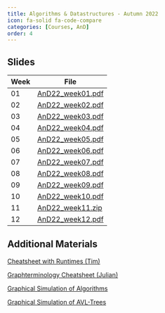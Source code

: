 ```yaml
---
title: Algorithms & Datastructures - Autumn 2022
icon: fa-solid fa-code-compare
categories: [Courses, AnD]
order: 4
---
```


## Slides

| Week | File                                                   |
| ---- | ------------------------------------------------------ |
| 01   | [AnD22_week01.pdf](..\assets\documents\AnD\week01.pdf) |
| 02   | [AnD22_week02.pdf](..\assets\documents\AnD\week02.pdf) |
| 03   | [AnD22_week03.pdf](..\assets\documents\AnD\week03.pdf) |
| 04   | [AnD22_week04.pdf](..\assets\documents\AnD\week04.pdf) |
| 05   | [AnD22_week05.pdf](..\assets\documents\AnD\week05.pdf) |
| 06   | [AnD22_week06.pdf](..\assets\documents\AnD\week06.pdf) |
| 07   | [AnD22_week07.pdf](..\assets\documents\AnD\week07.pdf) |
| 08   | [AnD22_week08.pdf](..\assets\documents\AnD\week08.pdf) |
| 09   | [AnD22_week09.pdf](..\assets\documents\AnD\week09.pdf) |
| 10   | [AnD22_week10.pdf](..\assets\documents\AnD\week10.pdf) |
| 11   | [AnD22_week11.zip](..\assets\documents\AnD\week11.zip) |
| 12   | [AnD22_week12.pdf](..\assets\documents\AnD\week12.pdf) |

## Additional Materials

[Cheatsheet with Runtimes (Tim)](..\assets\documents\AnD\Formelsammlung_Algorithmen.pdf)

[Graphterminology Cheatsheet (Julian)](..assets\documents\AnD\and-graph-terminology.pdf)

[Graphical Simulation of Algorithms](https://www.cs.usfca.edu/~galles/visualization/Algorithms.html)

[Graphical Simulation of AVL-Trees](https://www.cs.usfca.edu/~galles/visualization/AVLtree.html)
